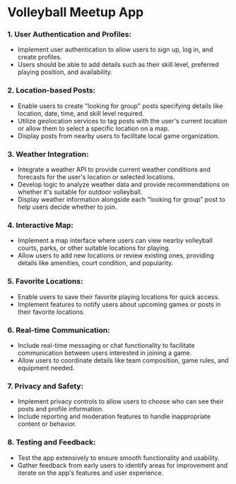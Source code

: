 # Volleyball Meetup App

### 1. User Authentication and Profiles:

* Implement user authentication to allow users to sign up, log in, and create profiles.
* Users should be able to add details such as their skill level, preferred playing position, and availability.

### 2. Location-based Posts:

* Enable users to create "looking for group" posts specifying details like location, date, time, and skill level required.
* Utilize geolocation services to tag posts with the user's current location or allow them to select a specific location on a map.
* Display posts from nearby users to facilitate local game organization.

### 3. Weather Integration:

* Integrate a weather API to provide current weather conditions and forecasts for the user's location or selected locations.
* Develop logic to analyze weather data and provide recommendations on whether it's suitable for outdoor volleyball.
* Display weather information alongside each "looking for group" post to help users decide whether to join.

### 4. Interactive Map:

* Implement a map interface where users can view nearby volleyball courts, parks, or other suitable locations for playing.
* Allow users to add new locations or review existing ones, providing details like amenities, court condition, and popularity.

### 5. Favorite Locations:

* Enable users to save their favorite playing locations for quick access.
* Implement features to notify users about upcoming games or posts in their favorite locations.

### 6. Real-time Communication:

* Include real-time messaging or chat functionality to facilitate communication between users interested in joining a game.
* Allow users to coordinate details like team composition, game rules, and equipment needed.

### 7. Privacy and Safety:

* Implement privacy controls to allow users to choose who can see their posts and profile information.
* Include reporting and moderation features to handle inappropriate content or behavior.

### 8. Testing and Feedback:

* Test the app extensively to ensure smooth functionality and usability.
* Gather feedback from early users to identify areas for improvement and iterate on the app's features and user experience.